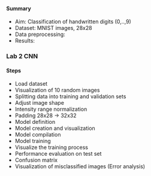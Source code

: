 
#### Summary
- Aim: Classification of handwritten digits (0,..,9)
- Dataset: MNIST images, 28x28
- Data preprocessing:
- Results:


### Lab 2 CNN
#### Steps
- Load dataset
- Visualization of 10 random images
- Splitting data into training and validation sets
- Adjust image shape
- Intensity range normalization
- Padding 28x28 $\to$ 32x32
- Model definition
- Model creation and visualization
- Model compilation
- Model training
- Visualize the training process
- Performance evaluation on test set
- Confusion matrix
- Visualization of misclassified images (Error analysis)
